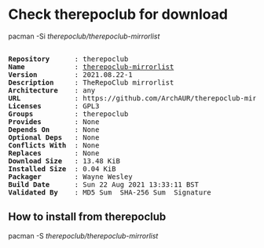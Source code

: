 # Check therepoclub for download

pacman -Si *therepoclub/therepoclub-mirrorlist*

<div class="highlight"><pre class="highlight"><text>
<b>Repository</b>      : therepoclub
<b>Name</b>            : <a href="../../x86_64/therepoclub-mirrorlist-2021.08.22-1-any.pkg.tar.zst">therepoclub-mirrorlist</a>
<b>Version</b>         : 2021.08.22-1
<b>Description</b>     : TheRepoClub mirrorlist
<b>Architecture</b>    : any
<b>URL</b>             : https://github.com/ArchAUR/therepoclub-mirrorlist
<b>Licenses</b>        : GPL3
<b>Groups</b>          : therepoclub
<b>Provides</b>        : None
<b>Depends On</b>      : None
<b>Optional Deps</b>   : None
<b>Conflicts With</b>  : None
<b>Replaces</b>        : None
<b>Download Size</b>   : 13.48 KiB
<b>Installed Size</b>  : 0.04 KiB
<b>Packager</b>        : Wayne Wesley <wayne6324@gmail.com>
<b>Build Date</b>      : Sun 22 Aug 2021 13:33:11 BST
<b>Validated By</b>    : MD5 Sum  SHA-256 Sum  Signature
</text></pre></div>

## How to install from therepoclub

pacman -S *therepoclub/therepoclub-mirrorlist*
